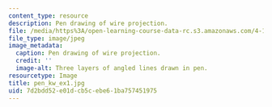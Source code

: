 ```yaml
---
content_type: resource
description: Pen drawing of wire projection.
file: /media/https%3A/open-learning-course-data-rc.s3.amazonaws.com/4-111-introduction-to-architecture-environmental-design-spring-2014/7d2bdd52e01dcb5cebe61ba757451975_pen_kw_ex1.jpg
file_type: image/jpeg
image_metadata:
  caption: Pen drawing of wire projection.
  credit: ''
  image-alt: Three layers of angled lines drawn in pen.
resourcetype: Image
title: pen_kw_ex1.jpg
uid: 7d2bdd52-e01d-cb5c-ebe6-1ba757451975
---
```

